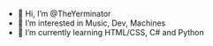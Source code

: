 - 👋 Hi, I’m @TheYerminator
- 👀 I’m interested in Music, Dev, Machines
- 🌱 I’m currently learning HTML/CSS, C# and Python
<!---
TheYerminator/TheYerminator is a ✨ special ✨ repository because its `README.md` (this file) appears on your GitHub profile.
You can click the Preview link to take a look at your changes.
--->
